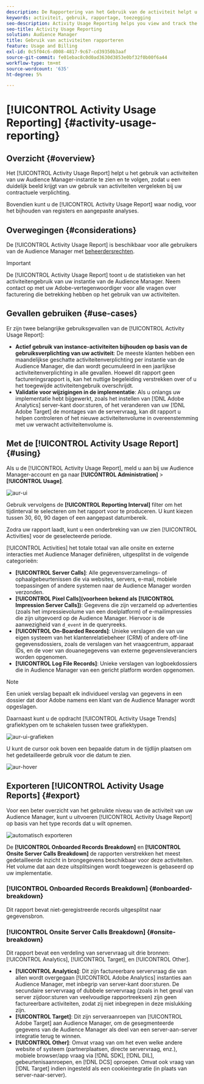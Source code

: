 ```yaml
---
description: De Rapportering van het Gebruik van de activiteit helpt u het activiteitengebruik voor uw instantie van de Audience Manager bekijken en volgen, zodat kunt u uw daadwerkelijke gebruik met uw contractuele verplichting vergelijken.
keywords: activiteit, gebruik, rapportage, toezegging
seo-description: Activity Usage Reporting helps you view and track the activity usage for your Audience Manager instance, so you can compare your actual usage to your contractual commitment.
seo-title: Activity Usage Reporting
solution: Audience Manager
title: Gebruik van activiteiten rapporteren
feature: Usage and Billing
exl-id: 0c5f04c6-d008-4817-9c67-cd39350b3aaf
source-git-commit: fe01ebac8c0d0ad3630d3853e0bf32f0b00f6a44
workflow-type: tm+mt
source-wordcount: '635'
ht-degree: 5%

---
```


# [!UICONTROL Activity Usage Reporting] {#activity-usage-reporting}

## Overzicht {#overview}

Het [!UICONTROL Activity Usage Report] helpt u het gebruik van activiteiten van uw Audience Manager-instantie te zien en te volgen, zodat u een duidelijk beeld krijgt van uw gebruik van activiteiten vergeleken bij uw contractuele verplichting.

Bovendien kunt u de [!UICONTROL Activity Usage Report] waar nodig, voor het bijhouden van registers en aangepaste analyses.

## Overwegingen {#considerations}

De [!UICONTROL Activity Usage Report] is beschikbaar voor alle gebruikers van de Audience Manager met [beheerdersrechten](edit-account-settings.md).

>[!IMPORTANT]
>
>De [!UICONTROL Activity Usage Report] toont u de statistieken van het activiteitengebruik van uw instantie van de Audience Manager. Neem contact op met uw Adobe-vertegenwoordiger voor alle vragen over facturering die betrekking hebben op het gebruik van uw activiteiten.

## Gevallen gebruiken {#use-cases}

Er zijn twee belangrijke gebruiksgevallen van de [!UICONTROL Activity Usage Report]:

* **Actief gebruik van instance-activiteiten bijhouden op basis van de gebruiksverplichting van uw activiteit**: De meeste klanten hebben een maandelijkse geschatte activiteitenverplichting per instantie van de Audience Manager, die dan wordt gecumuleerd in een jaarlijkse activiteitenverplichting in alle gevallen. Hoewel dit rapport geen factureringsrapport is, kan het nuttige begeleiding verstrekken over of u het toegewijde activiteitengebruik overschrijdt.
* **Validatie voor wijzigingen in de implementatie**: Als u onlangs uw implementatie hebt bijgewerkt, zoals het instellen van [!DNL Adobe Analytics] server-kant door:sturen, of het veranderen van uw [!DNL Adobe Target] de montages van de servervraag, kan dit rapport u helpen controleren of het nieuwe activiteitenvolume in overeenstemming met uw verwacht activiteitenvolume is.

## Met de [!UICONTROL Activity Usage Report] {#using}

Als u de [!UICONTROL Activity Usage Report], meld u aan bij uw Audience Manager-account en ga naar **[!UICONTROL Administration]** > **[!UICONTROL Usage]**.

![aur-ui](assets/aur-ui.png)

Gebruik vervolgens de **[!UICONTROL Reporting Interval]** filter om het tijdinterval te selecteren om het rapport voor te produceren. U kunt kiezen tussen 30, 60, 90 dagen of een aangepast datumbereik.

Zodra uw rapport laadt, kunt u een onderbreking van uw zien [!UICONTROL Activities] voor de geselecteerde periode.

[!UICONTROL Activities] het totale totaal van alle onsite en externe interacties met Audience Manager definiëren, uitgesplitst in de volgende categorieën:

* **[!UICONTROL Server Calls]**: Alle gegevensverzamelings- of ophaalgebeurtenissen die via websites, servers, e-mail, mobiele toepassingen of andere systemen naar de Audience Manager worden verzonden.
* **[!UICONTROL Pixel Calls](voorheen bekend als [!UICONTROL Impression Server Calls])**: Gegevens die zijn verzameld op advertenties (zoals het impressievolume van een doelplatform) of e-mailimpressies die zijn uitgevoerd op de Audience Manager. Hiervoor is de aanwezigheid van `d_event` in de queryreeks.
* **[!UICONTROL On-Boarded Records]**: Unieke verslagen die van uw eigen systeem van het klantenrelatiebeheer (CRM) of andere off-line gegevensdossiers, zoals de verslagen van het vraagcentrum, apparaat IDs, en de voer van douanegegevens van externe gegevensleveranciers worden opgenomen.
* **[!UICONTROL Log File Records]**: Unieke verslagen van logboekdossiers die in Audience Manager van een gericht platform worden opgenomen.

>[!NOTE]
>
>Een uniek verslag bepaalt elk individueel verslag van gegevens in een dossier dat door Adobe namens een klant van de Audience Manager wordt opgeslagen.

Daarnaast kunt u de opdracht [!UICONTROL Activity Usage Trends] grafiektypen om te schakelen tussen twee grafiektypen.

![aur-ui-grafieken](assets/aur-ui-graphs.png)

U kunt de cursor ook boven een bepaalde datum in de tijdlijn plaatsen om het gedetailleerde gebruik voor die datum te zien.

![aur-hover](assets/aur-hover.png)

## Exporteren [!UICONTROL Activity Usage Reports] {#export}

Voor een beter overzicht van het gebruikte niveau van de activiteit van uw Audience Manager, kunt u uitvoeren [!UICONTROL Activity Usage Report] op basis van het type records dat u wilt opnemen.

![automatisch exporteren](assets/aur-export.png)

De **[!UICONTROL Onboarded Records Breakdown]** en **[!UICONTROL Onsite Server Calls Breakdown]** de rapporten verstrekken het meest gedetailleerde inzicht in brongegevens beschikbaar voor deze activiteiten. Het volume dat aan deze uitsplitsingen wordt toegewezen is gebaseerd op uw implementatie.

### [!UICONTROL Onboarded Records Breakdown] {#onboarded-breakdown}

Dit rapport bevat niet-geregistreerde records uitgesplitst naar gegevensbron.

### [!UICONTROL Onsite Server Calls Breakdown] {#onsite-breakdown}

Dit rapport bevat een verdeling van servervraag uit drie bronnen: [!UICONTROL Analytics], [!UICONTROL Target], en [!UICONTROL Other].

* **[!UICONTROL Analytics]**: Dit zijn factureerbare servervraag die van allen wordt overgegaan [!UICONTROL Adobe Analytics] instanties aan Audience Manager, met inbegrip van server-kant door:sturen. De secundaire servervraag of dubbele servervraag (zoals in het geval van server zijdoor:sturen van veelvoudige rapportreeksen) zijn geen factureerbare activiteiten, zodat zij niet inbegrepen in deze mislukking zijn.
* **[!UICONTROL Target]**: Dit zijn serveraanroepen van [!UICONTROL Adobe Target] aan Audience Manager, om de gesegmenteerde gegevens van de Audience Manager als deel van een server-aan-server integratie terug te winnen.
* **[!UICONTROL Other]**: Omvat vraag van om het even welke andere website of systeem (partnerplaatsen, directe servervraag, enz.), mobiele browser/app vraag via [!DNL SDK], [!DNL DIL], gebeurtenisaanroepen, en [!DNL DCS] oproepen. Omvat ook vraag van [!DNL Target] indien ingesteld als een cookieintegratie (in plaats van server-naar-server).
